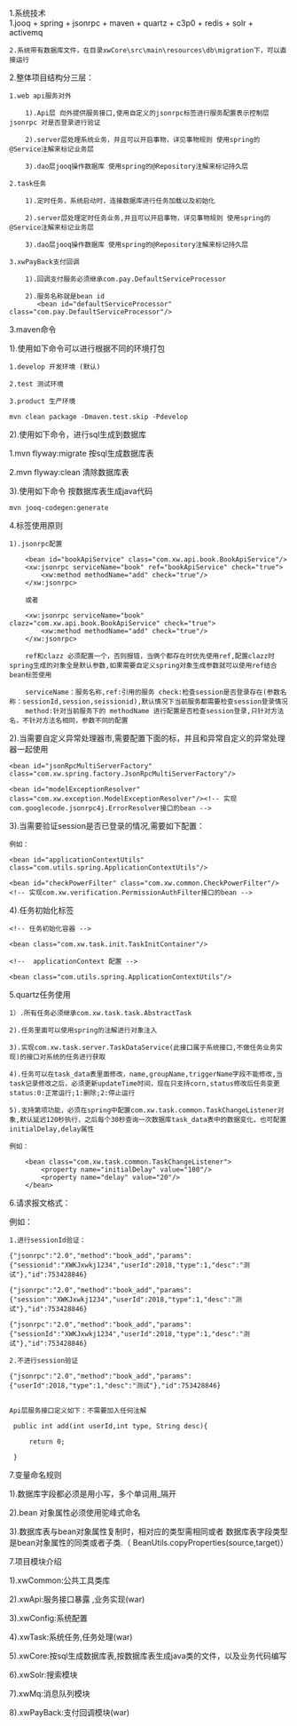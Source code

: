1.系统技术  
    1.jooq + spring + jsonrpc + maven + quartz + c3p0 + redis + solr + activemq
	
	2.系统带有数据库文件，在目录xwCore\src\main\resources\db\migration下，可以直接运行

2.整体项目结构分三层：

    1.web api服务对外
	
        1).Api层 向外提供服务接口,使用自定义的jsonrpc标签进行服务配置表示控制层 jsonrpc 对是否登录进行验证
		
        2).server层处理系统业务，并且可以开启事物，详见事物规则 使用spring的@Service注解来标记业务层
		
        3).dao层jooq操作数据库 使用spring的@Repository注解来标记持久层
		
    2.task任务
	
        1).定时任务，系统启动时，连接数据库进行任务加载以及初始化
		
        2).server层处理定时任务业务,并且可以开启事物，详见事物规则 使用spring的@Service注解来标记业务层
		
        3).dao层jooq操作数据库 使用spring的@Repository注解来标记持久层
				
    3.xwPayBack支付回调
	
        1).回调支付服务必须继承com.pay.DefaultServiceProcessor
		
        2).服务名称就是bean id
           <bean id="defaultServiceProcessor" class="com.pay.DefaultServiceProcessor"/>

3.maven命令

1).使用如下命令可以进行根据不同的环境打包

    1.develop 开发环境 (默认)
	
    2.test 测试环境
	
    3.product 生产环境

    mvn clean package -Dmaven.test.skip -Pdevelop

2).使用如下命令，进行sql生成到数据库

  1.mvn flyway:migrate 按sql生成数据库表
  
  2.mvn flyway:clean 清除数据库表
  
3).使用如下命令 按数据库表生成java代码

    mvn jooq-codegen:generate

4.标签使用原则

    1).jsonrpc配置
	
        <bean id="bookApiService" class="com.xw.api.book.BookApiService"/>
        <xw:jsonrpc serviceName="book" ref="bookApiService" check="true">
            <xw:method methodName="add" check="true"/>
        </xw:jsonrpc>
		
        或者
		
        <xw:jsonrpc serviceName="book" clazz="com.xw.api.book.BookApiService" check="true">
            <xw:method methodName="add" check="true"/>
        </xw:jsonrpc>

        ref和clazz 必须配置一个，否则报错，当俩个都存在时优先使用ref,配置clazz时spring生成的对象全是默认参数,如果需要自定义spring对象生成参数就可以使用ref结合bean标签使用

        serviceName：服务名称,ref:引用的服务 check:检查session是否登录存在(参数名称：sessionId,session,seissionid),默认情况下当前服务都需要检查session登录情况
        method:针对当前服务下的 methodName 进行配置是否检查session登录,只针对方法名，不针对方法名相同，参数不同的配置

2).当需要自定义异常处理器市,需要配置下面的标，并且和异常自定义的异常处理器一起使用

    <bean id="jsonRpcMultiServerFactory" class="com.xw.spring.factory.JsonRpcMultiServerFactory"/>
	
    <bean id="modelExceptionResolver" class="com.xw.exception.ModelExceptionResolver"/><!-- 实现com.googlecode.jsonrpc4j.ErrorResolver接口的bean -->

3).当需要验证session是否已登录的情况,需要如下配置：

    例如：
	
    <bean id="applicationContextUtils" class="com.utils.spring.ApplicationContextUtils"/>
	
    <bean id="checkPowerFilter" class="com.xw.common.CheckPowerFilter"/><!-- 实现com.xw.verification.PermissionAuthFilter接口的bean -->
4).任务初始化标签

    <!-- 任务初始化容器 -->
	
    <bean class="com.xw.task.init.TaskInitContainer"/>
	
    <!--  applicationContext 配置 -->
	
    <bean class="com.utils.spring.ApplicationContextUtils"/>

5.quartz任务使用

    1）.所有任务必须继承com.xw.task.task.AbstractTask
	
    2).任务里面可以使用spring的注解进行对象注入
	
    3).实现com.xw.task.server.TaskDataService(此接口属于系统接口,不做任务业务实现)的接口对系统的任务进行获取
	
    4).任务可以在task_data表里面修改，name,groupName,triggerName字段不能修改,当task记录修改之后，必须更新updateTime时间，现在只支持corn,status修改后任务变更 status:0:正常运行;1:删除;2:停止运行
	
    5).支持第项功能，必须在spring中配置com.xw.task.common.TaskChangeListener对象,默认延迟120秒执行，之后每个30秒查询一次数据库task_data表中的数据变化，也可配置initialDelay,delay属性
	
    例如：
	
        <bean class="com.xw.task.common.TaskChangeListener">
            <property name="initialDelay" value="100"/>
            <property name="delay" value="20"/>
        </bean>

6.请求报文格式：

 例如：
 
    1.进行sessionId验证：
	
    {"jsonrpc":"2.0","method":"book_add","params":{"sessionid":"XWKJxwkj1234","userId":2018,"type":1,"desc":"测试"},"id":753428846}
	
    {"jsonrpc":"2.0","method":"book_add","params":{"session":"XWKJxwkj1234","userId":2018,"type":1,"desc":"测试"},"id":753428846}
	
    {"jsonrpc":"2.0","method":"book_add","params":{"sessionId":"XWKJxwkj1234","userId":2018,"type":1,"desc":"测试"},"id":753428846}
	
    2.不进行session验证
	
    {"jsonrpc":"2.0","method":"book_add","params":{"userId":2018,"type":1,"desc":"测试"},"id":753428846}
	

    Api层服务接口定义如下：不需要加入任何注解
	
     public int add(int userId,int type, String desc){
	 
         return 0;
		 
     }

7.变量命名规则

 1).数据库字段都必须是用小写，多个单词用_隔开
 
 2).bean 对象属性必须使用驼峰式命名
 
 3).数据库表与bean对象属性复制时，相对应的类型需相同或者 数据库表字段类型是bean对象属性的同类或者子类.（ BeanUtils.copyProperties(source,target)）

7.项目模块介绍

1).xwCommon:公共工具类库

2).xwApi:服务接口暴露 ,业务实现(war)

3).xwConfig:系统配置

4).xwTask:系统任务,任务处理(war)

5).xwCore:按sql生成数据库表,按数据库表生成java类的文件，以及业务代码编写

6).xwSolr:搜索模块

7).xwMq:消息队列模块

8).xwPayBack:支付回调模块(war)